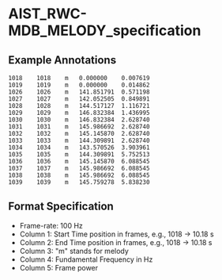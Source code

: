 # AIST_RWC-MDB_MELODY_specification

## Example Annotations
```
1018	1018	m	0.000000	0.007619
1019	1019	m	0.000000	0.014862
1026	1026	m	141.851791	0.571198
1027	1027	m	142.052505	0.849891
1028	1028	m	144.517127	1.116721
1029	1029	m	146.832384	1.436995
1030	1030	m	146.832384	2.628740
1031	1031	m	145.986692	2.628740
1032	1032	m	145.145870	2.628740
1033	1033	m	144.309891	2.628740
1034	1034	m	143.570526	3.903961
1035	1035	m	144.309891	5.752513
1036	1036	m	145.145870	6.088545
1037	1037	m	145.986692	6.088545
1038	1038	m	145.986692	6.088545
1039	1039	m	145.759278	5.838230
```

## Format Specification

- Frame-rate: 100 Hz
- Column 1: Start Time position in frames, e.g., 1018 -> 10.18 s
- Column 2: End Time position in frames, e.g., 1018 -> 10.18 s
- Column 3: "m" stands for melody
- Column 4: Fundamental Frequency in Hz
- Column 5: Frame power
